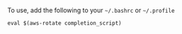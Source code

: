 To use, add the following to your `~/.bashrc` or `~/.profile`

    eval $(aws-rotate completion_script)
